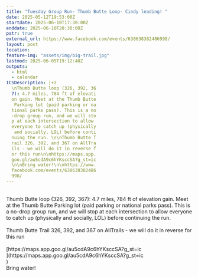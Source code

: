 ```yaml
---
title: "Tuesday Group Run- Thumb Butte Loop- Cindy leading! "
date: 2025-05-12T19:53:00Z
startdate: 2025-06-10T17:30:00Z
enddate: 2025-06-10T20:30:00Z
patr: true
external_url: https://www.facebook.com/events/638638382486998/
layout: post
location: 
feature-img: "assets/img/big-trail.jpg"
lastmod: 2025-06-05T19:12:40Z
outputs:
  - html
  - calendar
ICSDescription: |+2
  \nThumb Butte loop (326, 392, 36  7): 4.7 miles, 784 ft of elevati  on gain. Meet at the Thumb Butte   Parking lot (paid parking or na  tional parks pass). This is a no  -drop group run, and we will sto  p at each intersection to allow   everyone to catch up (physically   and socially, LOL) before conti  nuing the run. \n\nThumb Butte T  rail 326, 392, and 367 on AllTra  ils - we will do it in reverse f  or this run\n\nhttps://maps.app.  goo.gl/au5cdA9c6hYKsccSA?g_st=ic  \n\nBring water!\n\nhttps://www.  facebook.com/events/638638382486  998/
---
```


<br>
  Thumb Butte loop (326, 392, 367)&#58; 4.7 miles, 784 ft of elevation gain. Meet at the Thumb Butte Parking lot (paid parking or national parks pass). This is a no-drop group run, and we will stop at each intersection to allow everyone to catch up (physically and socially, LOL) before continuing the run. <br>
  <br>
  Thumb Butte Trail 326, 392, and 367 on AllTrails - we will do it in reverse for this run<br>
  <br>
  [https://maps.app.goo.gl/au5cdA9c6hYKsccSA?g_st=ic<br>
](https://maps.app.goo.gl/au5cdA9c6hYKsccSA?g_st=ic<br>
)  <br>
  Bring water!<br>
  <br>
  
